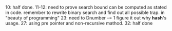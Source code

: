 10: half done.
11-12: need to prove search bound can be computed as stated in code.
remember to rewrite binary search and find out all possible trap.
    in "beauty of programming"
23: need to Dnumber -= 1 figure it out why
    __hash__'s usage.
27: using pre pointer and non-recursive mathod.
32: half done
